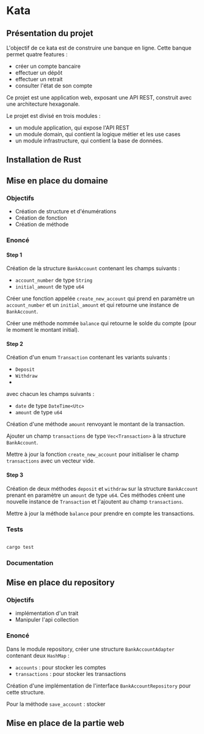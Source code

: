 # Kata

## Présentation du projet

L'objectif de ce kata est de construire une banque en ligne. Cette banque permet quatre features :
  - créer un compte bancaire
  - effectuer un dépôt
  - effectuer un retrait
  - consulter l'état de son compte

Ce projet est une application web, exposant une API REST, construit avec une architecture hexagonale.

Le projet est divisé en trois modules :
  - un module application, qui expose l'API REST
  - un module domain, qui contient la logique métier et les use cases
  - un module infrastructure, qui contient la base de données.

## Installation de Rust

## Mise en place du domaine

### Objectifs

  - Création de structure et d'énumérations
  - Création de fonction
  - Création de méthode

### Enoncé

#### Step 1

Création de la structure `BankAccount` contenant les champs suivants :
  - `account_number` de type `String`
  - `initial_amount` de type `u64`


Créer une fonction appelée `create_new_account` qui prend en paramètre un `account_number` et un `initial_amount` et qui retourne une instance de `BankAccount`.

Créer une méthode nommée `balance` qui retourne le solde du compte (pour le moment le montant initial).

#### Step 2

Création d'un enum `Transaction` contenant les variants suivants :
  - `Deposit`
  - `Withdraw`
  - 
avec chacun les champs suivants :
  - `date` de type `DateTime<Utc>`
  - `amount` de type `u64`

Création d'une méthode `amount` renvoyant le montant de la transaction.

Ajouter un champ `transactions` de type `Vec<Transaction>` à la structure `BankAccount`.

Mettre à jour la fonction `create_new_account` pour initialiser le champ `transactions` avec un vecteur vide.


#### Step 3

Création de deux méthodes `deposit` et `withdraw` sur la structure `BankAccount` prenant en paramètre un `amount` de type `u64`.
Ces méthodes créent une nouvelle instance de `Transaction` et l'ajoutent au champ `transactions`.

Mettre à jour la méthode `balance` pour prendre en compte les transactions.

### Tests

```bash

cargo test
```

### Documentation

## Mise en place du repository

### Objectifs

- implémentation d'un trait
- Manipuler l'api collection

### Enoncé

Dans le module repository, créer une structure `BankAccountAdapter` contenant deux `HashMap` :
  - `accounts` : pour stocker les comptes
  - `transactions` : pour stocker les transactions

Création d'une implémentation de l'interface `BankAccountRepository` pour cette structure.

Pour la méthode `save_account` : stocker 

## Mise en place de la partie web

### 
